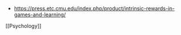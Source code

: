 - https://press.etc.cmu.edu/index.php/product/intrinsic-rewards-in-games-and-learning/

[[Psychology]]
